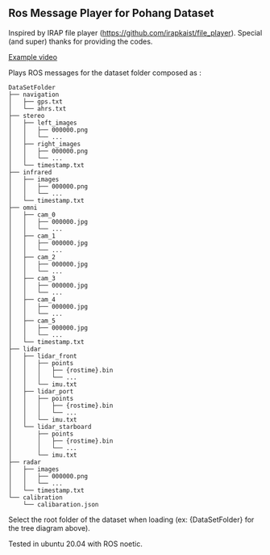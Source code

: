 ## Ros Message Player for Pohang Dataset

Inspired by IRAP file player (https://github.com/irapkaist/file_player).
Special (and super) thanks for providing the codes.

[Example video](https://www.youtube.com/watch?v=Gn_xkNfslrc)

Plays ROS messages for the dataset folder composed as :

```
DataSetFolder
├── navigation
│   ├── gps.txt
│   └── ahrs.txt
├── stereo
│   ├── left_images
│   │   ├── 000000.png
│   │   └── ...
│   ├── right_images
│   │   ├── 000000.png
│   │   └── ...
│   └── timestamp.txt
├── infrared
│   ├── images
│   │   ├── 000000.png
│   │   └── ...
│   └── timestamp.txt
├── omni
│   ├── cam_0
│   │   ├── 000000.jpg
│   │   └── ...
│   ├── cam_1
│   │   ├── 000000.jpg
│   │   └── ...
│   ├── cam_2
│   │   ├── 000000.jpg
│   │   └── ...
│   ├── cam_3
│   │   ├── 000000.jpg
│   │   └── ...
│   ├── cam_4
│   │   ├── 000000.jpg
│   │   └── ...
│   ├── cam_5
│   │   ├── 000000.jpg
│   │   └── ...
│   └── timestamp.txt
├── lidar
│   ├── lidar_front
│   │   ├── points
│   │   │   ├── {rostime}.bin
│   │   │   └── ...
│   │   └── imu.txt
│   ├── lidar_port
│   │   ├── points
│   │   │   ├── {rostime}.bin
│   │   │   └── ...
│   │   └── imu.txt
│   └── lidar_starboard
│       ├── points
│       │   ├── {rostime}.bin
│       │   └── ...
│       └── imu.txt
├── radar
│   ├── images
│   │   ├── 000000.png
│   │   └── ...
│   └── timestamp.txt
└── calibration
    └── calibaration.json
```

Select the root folder of the dataset when loading (ex: {DataSetFolder} for the tree diagram above).

Tested in ubuntu 20.04 with ROS noetic.
